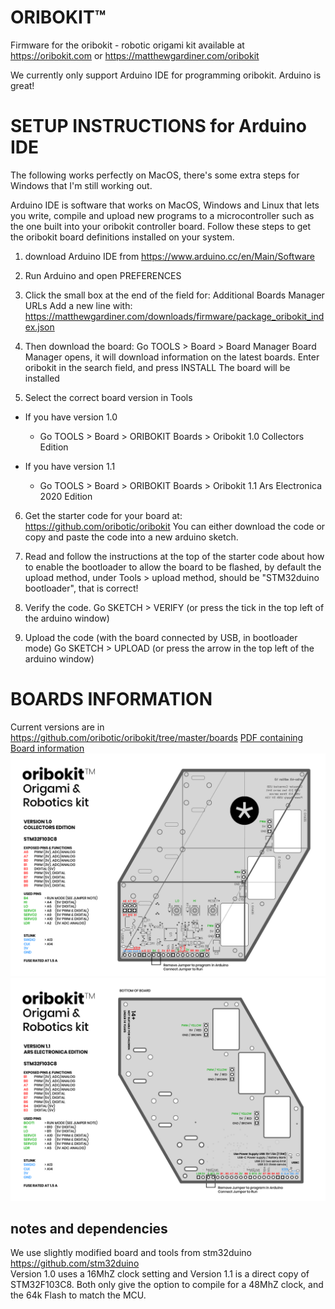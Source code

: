 # ORIBOKIT™
Firmware for the oribokit - robotic origami kit
available at https://oribokit.com or https://matthewgardiner.com/oribokit

We currently only support Arduino IDE for programming oribokit. Arduino is great!

# SETUP INSTRUCTIONS for Arduino IDE
The following works perfectly on MacOS, there's some extra steps for Windows that I'm still working out.

Arduino IDE is software that works on MacOS, Windows and Linux that lets you write, compile and upload new programs to a microcontroller such as the one built into your oribokit controller board. Follow these steps to get the oribokit board definitions installed on your system.

1. download Arduino IDE from https://www.arduino.cc/en/Main/Software

2. Run Arduino and open PREFERENCES

3. Click the small box at the end of the field for: Additional Boards Manager URLs
Add a new line with:
https://matthewgardiner.com/downloads/firmware/package_oribokit_index.json

4. Then download the board:
Go TOOLS > Board > Board Manager
Board Manager opens, it will download information on the latest boards.
Enter oribokit in the search field, and press INSTALL
The board will be installed

5. Select the correct board version in Tools

- If you have version 1.0 
  - Go TOOLS > Board > ORIBOKIT Boards > Oribokit 1.0 Collectors Edition
  
- If you have version 1.1
  - Go TOOLS > Board > ORIBOKIT Boards > Oribokit 1.1 Ars Electronica 2020 Edition

6. Get the starter code for your board at:
https://github.com/oribotic/oribokit
You can either download the code or copy and paste the code into a new arduino sketch.

7. Read and follow the instructions at the top of the starter code about how to enable the bootloader to allow the board to be flashed, by default the upload method, under Tools > upload method, should be "STM32duino bootloader", that is correct!

8. Verify the code. Go SKETCH > VERIFY (or press the tick in the top left of the arduino window)

9. Upload the code (with the board connected by USB, in bootloader mode) Go SKETCH > UPLOAD (or press the arrow in the top left of the arduino window)

# BOARDS INFORMATION

Current versions are in https://github.com/oribotic/oribokit/tree/master/boards
[PDF containing Board information](https://github.com/oribotic/oribokit/blob/master/boards/oribokit-boards.pdf)
![Oribokit™ Version 1.0 Collectors Edition](https://github.com/oribotic/oribokit/blob/master/boards/oribokit-board-1.0@2x.png "Oribokit™ Version 1.0 Collectors Edition")
![Oribokit™ Version 1.1 Ars Electronica Edition](https://github.com/oribotic/oribokit/blob/master/boards/oribokit-board-1.1@2x.png "Oribokit™ Version 1.1 Ars Electronica Edition")

## notes and dependencies

We use slightly modified board and tools from stm32duino https://github.com/stm32duino  
Version 1.0 uses a 16MhZ clock setting and Version 1.1 is a direct copy of STM32F103C8. 
Both only give the option to compile for a 48MhZ clock, and the 64k Flash to match the MCU.



